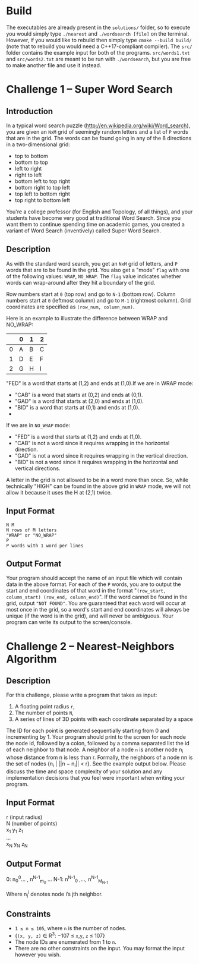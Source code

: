 Build
===

The executables are already present in the `solutions/` folder, so to execute you would simply type `./nearest` and `./wordsearch [file]` on the terminal. However, if you would like to rebuild then simply type `cmake --build build/` (note that to rebuild you would need a C++17-compliant compiler). The `src/` folder contains the example input for both of the programs. `src/words1.txt` and `src/words2.txt` are meant to be run with `./wordsearch`, but you are free to make another file and use it instead.


Challenge 1 – Super Word Search
=====

Introduction
----

In a typical word search puzzle (http://en.wikipedia.org/wiki/Word_search), you are given an `NxM` grid of
seemingly random letters and a list of `P` words that are in the grid. The words can be found going in any of the
8 directions in a two-dimensional grid:

- top to bottom
- bottom to top
- left to right
- right to left
- bottom left to top right
- bottom right to top left
- top left to bottom right
- top right to bottom left

You're a college professor (for English and Topology, of all things), and your students have become very good
at traditional Word Search. Since you want them to continue spending time on academic games, you created a
variant of Word Search (inventively) called Super Word Search.

Description
----

As with the standard word search, you get an `NxM` grid of letters, and `P` words that are to be found in the grid.
You also get a "mode" `flag` with one of the following values: `WRAP`, `NO_WRAP`. The `flag` value indicates
whether words can wrap-around after they hit a boundary of the grid.

Row numbers start at `0` (top row) and go to `N-1` (bottom row). Column numbers start at `0` (leftmost column) and
go to `M-1` (rightmost column). Grid coordinates are specified as `(row_num, column_num)`.

Here is an example to illustrate the difference between WRAP and NO_WRAP:

|  | 0 | 1 | 2 |
| ----------- | ----------- | ----------- | ----------- |
| 0 | A | B | C |
| 1 | D | E | F |
| 2 | G | H | I |

"FED" is a word that starts at (1,2) and ends at (1,0).If we are in WRAP mode:
- "CAB" is a word that starts at (0,2) and ends at (0,1).
- "GAD" is a word that starts at (2,0) and ends at (1,0).
- "BID" is a word that starts at (0,1) and ends at (1,0).
- 
If we are in `NO_WRAP` mode:
- "FED" is a word that starts at (1,2) and ends at (1,0).
- "CAB" is not a word since it requires wrapping in the horizontal direction.
- "GAD" is not a word since it requires wrapping in the vertical direction.
- "BID" is not a word since it requires wrapping in the horizontal and vertical directions.

A letter in the grid is not allowed to be in a word more than once. So, while technically "HIGH" can be found in
the above grid in `WRAP` mode, we will not allow it because it uses the H at (2,1) twice.

Input Format
-----

    N M
    N rows of M letters
    "WRAP" or "NO_WRAP"
    P
    P words with 1 word per lines

Output Format
-----

Your program should accept the name of an input file which will contain data in the above format.
For each of the `P` words, you are to output the start and end coordinates of that word in the format "`(row_start,
column_start) (row_end, column_end)`". If the word cannot be found in the grid, output `"NOT FOUND"`.
You are guaranteed that each word will occur at most once in the grid, so a word's start and end coordinates
will always be unique (if the word is in the grid), and will never be ambiguous.
Your program can write its output to the screen/console.


Challenge 2 – Nearest-Neighbors Algorithm
====

Description
----

For this challenge, please write a program that takes as input:

1. A floating point radius `r`,
2. The number of points `N`,
3. A series of lines of 3D points with each coordinate separated by a space

The ID for each point is generated sequentially starting from 0 and incrementing by 1. Your program should
print to the screen for each node the node id, followed by a colon, followed by a comma separated list the id of
each neighbor to that node. A neighbor of a node `n` is another node n<sub>i</sub> whose distance from n is less than r.
Formally, the neighbors of a node nn is the set of nodes {n<sub>i</sub> | ||n − n<sub>i</sub>|| < r}. See the example output below.
Please discuss the time and space complexity of your solution and any implementation decisions that you feel
were important when writing your program.

Input Format
---

r (input radius)\
N (number of points)\
x<sub>1</sub> y<sub>1</sub> z<sub>1</sub>\
...\
x<sub>N</sub> y<sub>N</sub> z<sub>N</sub>
    
Output Format
----

0: n<sub>0</sub><sup>0</sup>... , n<sup>N-1</sup><sub>m<sub>0</sub></sub>
...
N-1: n<sup>N-1</sup><sub>0</sub> ,..., n<sup>N-1</sup><sub>M<sub>N-1</sub></sub>
    
Where n<sub>j</sub><sup>i</sup> denotes node i’s jth neighbor.

Constraints
----

- `1 ≤ n ≤ 105`, where `n` is the number of nodes.
- {`(x, y, z)` ∈ R<sup>3</sup>: −107 ≤ `x`,`y`, `z` ≤ 107}
- The node IDs are enumerated from 1 to `n`.
- There are no other constraints on the input. You may format the input however you wish.
